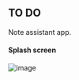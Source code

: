 ## TO DO

Note assistant app.

#### Splash screen
![image](https://user-images.githubusercontent.com/64976256/194506171-e344ee90-2bd3-4783-9e75-e638d70e067a.png)
